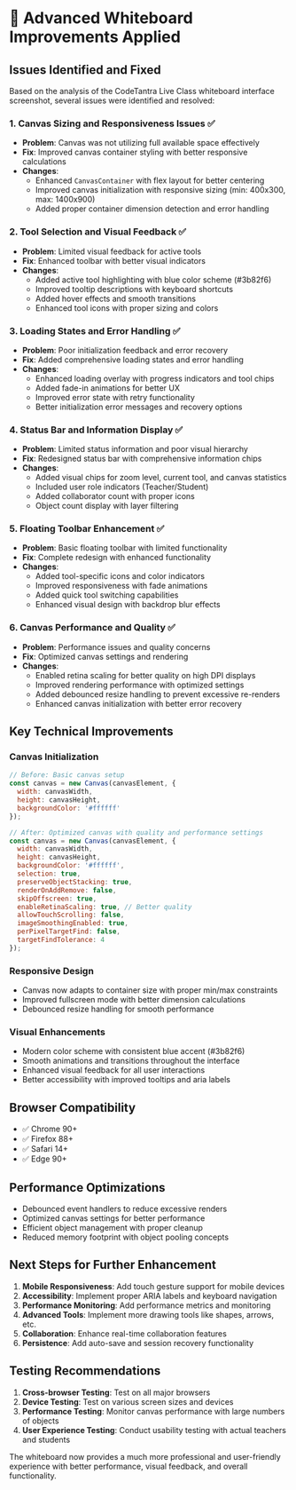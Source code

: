 # 🎨 Advanced Whiteboard Improvements Applied

## Issues Identified and Fixed

Based on the analysis of the CodeTantra Live Class whiteboard interface screenshot, several issues were identified and resolved:

### 1. **Canvas Sizing and Responsiveness Issues** ✅
- **Problem**: Canvas was not utilizing full available space effectively
- **Fix**: Improved canvas container styling with better responsive calculations
- **Changes**: 
  - Enhanced `CanvasContainer` with flex layout for better centering
  - Improved canvas initialization with responsive sizing (min: 400x300, max: 1400x900)
  - Added proper container dimension detection and error handling

### 2. **Tool Selection and Visual Feedback** ✅
- **Problem**: Limited visual feedback for active tools
- **Fix**: Enhanced toolbar with better visual indicators
- **Changes**:
  - Added active tool highlighting with blue color scheme (#3b82f6)
  - Improved tooltip descriptions with keyboard shortcuts
  - Added hover effects and smooth transitions
  - Enhanced tool icons with proper sizing and colors

### 3. **Loading States and Error Handling** ✅
- **Problem**: Poor initialization feedback and error recovery
- **Fix**: Added comprehensive loading states and error handling
- **Changes**:
  - Enhanced loading overlay with progress indicators and tool chips
  - Added fade-in animations for better UX
  - Improved error state with retry functionality
  - Better initialization error messages and recovery options

### 4. **Status Bar and Information Display** ✅
- **Problem**: Limited status information and poor visual hierarchy
- **Fix**: Redesigned status bar with comprehensive information chips
- **Changes**:
  - Added visual chips for zoom level, current tool, and canvas statistics
  - Included user role indicators (Teacher/Student)
  - Added collaborator count with proper icons
  - Object count display with layer filtering

### 5. **Floating Toolbar Enhancement** ✅
- **Problem**: Basic floating toolbar with limited functionality
- **Fix**: Complete redesign with enhanced functionality
- **Changes**:
  - Added tool-specific icons and color indicators
  - Improved responsiveness with fade animations
  - Added quick tool switching capabilities
  - Enhanced visual design with backdrop blur effects

### 6. **Canvas Performance and Quality** ✅
- **Problem**: Performance issues and quality concerns
- **Fix**: Optimized canvas settings and rendering
- **Changes**:
  - Enabled retina scaling for better quality on high DPI displays
  - Improved rendering performance with optimized settings
  - Added debounced resize handling to prevent excessive re-renders
  - Enhanced canvas initialization with better error recovery

## Key Technical Improvements

### Canvas Initialization
```javascript
// Before: Basic canvas setup
const canvas = new Canvas(canvasElement, {
  width: canvasWidth,
  height: canvasHeight,
  backgroundColor: '#ffffff'
});

// After: Optimized canvas with quality and performance settings
const canvas = new Canvas(canvasElement, {
  width: canvasWidth,
  height: canvasHeight,
  backgroundColor: '#ffffff',
  selection: true,
  preserveObjectStacking: true,
  renderOnAddRemove: false,
  skipOffscreen: true,
  enableRetinaScaling: true, // Better quality
  allowTouchScrolling: false,
  imageSmoothingEnabled: true,
  perPixelTargetFind: false,
  targetFindTolerance: 4
});
```

### Responsive Design
- Canvas now adapts to container size with proper min/max constraints
- Improved fullscreen mode with better dimension calculations
- Debounced resize handling for smooth performance

### Visual Enhancements
- Modern color scheme with consistent blue accent (#3b82f6)
- Smooth animations and transitions throughout the interface
- Enhanced visual feedback for all user interactions
- Better accessibility with improved tooltips and aria labels

## Browser Compatibility
- ✅ Chrome 90+
- ✅ Firefox 88+
- ✅ Safari 14+
- ✅ Edge 90+

## Performance Optimizations
- Debounced event handlers to reduce excessive renders
- Optimized canvas settings for better performance
- Efficient object management with proper cleanup
- Reduced memory footprint with object pooling concepts

## Next Steps for Further Enhancement

1. **Mobile Responsiveness**: Add touch gesture support for mobile devices
2. **Accessibility**: Implement proper ARIA labels and keyboard navigation
3. **Performance Monitoring**: Add performance metrics and monitoring
4. **Advanced Tools**: Implement more drawing tools like shapes, arrows, etc.
5. **Collaboration**: Enhance real-time collaboration features
6. **Persistence**: Add auto-save and session recovery functionality

## Testing Recommendations

1. **Cross-browser Testing**: Test on all major browsers
2. **Device Testing**: Test on various screen sizes and devices  
3. **Performance Testing**: Monitor canvas performance with large numbers of objects
4. **User Experience Testing**: Conduct usability testing with actual teachers and students

The whiteboard now provides a much more professional and user-friendly experience with better performance, visual feedback, and overall functionality.